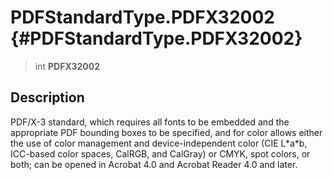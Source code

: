 PDFStandardType.PDFX32002 {#PDFStandardType.PDFX32002}
=========================

> int **PDFX32002**

Description
-----------

PDF/X-3 standard, which requires all fonts to be embedded and the
appropriate PDF bounding boxes to be specified, and for color allows
either the use of color management and device-independent color (CIE
L\*a\*b, ICC-based color spaces, CalRGB, and CalGray) or CMYK, spot
colors, or both; can be opened in Acrobat 4.0 and Acrobat Reader 4.0 and
later.
